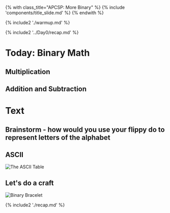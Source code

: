 {% with class_title="APCSP: More Binary" %}
{% include 'components/title_slide.md' %}
{% endwith %}

{% include2 './warmup.md' %}


{% include2 '../Day0/recap.md' %}


# Today: Binary Math

## Multiplication


## Addition and Subtraction


# Text

## Brainstorm - how would you use your flippy do to represent letters of the alphabet

## ASCII
![The ASCII Table](../images/ascii.png)


## Let's do a craft
![Binary Bracelet](../images/binary_bracelet.jpeg)



{% include2 './recap.md' %}

